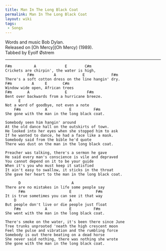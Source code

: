 ```yaml
---
title: Man In The Long Black Coat
permalink: Man In The Long Black Coat
layout: wiki
tags:
 - Songs
---
```


Words and music Bob Dylan.  
Released on [Oh Mercy](Oh Mercy) (1989).  
Tabbed by Eyolf Østrem

* * * * *

    F#m          A             E        C#m
    Crickets are chirpin', the water is high,
              F#m         A            E            F#m
    There's a soft cotton dress on the line hangin' dry.
    F#m         A     E       C#m
    Window wide open, African trees
    F#m       A                E         F#m
    Bent over backwards from a hurricane breeze.
          E
    Not a word of goodbye, not even a note
        F#m           A          E          F#m
    She gone with the man in the long black coat.

    Somebody seen him hangin' around
    At the old dance hall on the outskirts of town.
    He looked into her eyes when she stopped him to ask
    If he wanted to dance, he had a face like a mask.
    Somebody said from the bible he'd quote
    There was dust on the man in the long black coat.

    Preacher was talking, there's a sermon he gave
    He said every man's conscience is vile and depraved
    You cannot depend on it to be your guide
    When it's you who must keep it satisfied
    It ain't easy to swallow, it sticks in the throat
    She gave her heart to the man in the long black coat.

          D                       A
    There are no mistakes in life some people say
          F#m                    E           F#m
    It is true sometimes you can see it that way
        D                        A
    But people don't live or die people just float
        F#m           A          E          F#m
    She went with the man in the long black coat.

    There's smoke on the water, it's been there since June
    Tree trunks unprooted 'neath the high crescent moon
    Feel the pulse and vibration and the rumbling force
    Somebody is out there beating on a dead horse
    She never said nothing, there was nothing she wrote
    She gone with the man in the long black coat.
